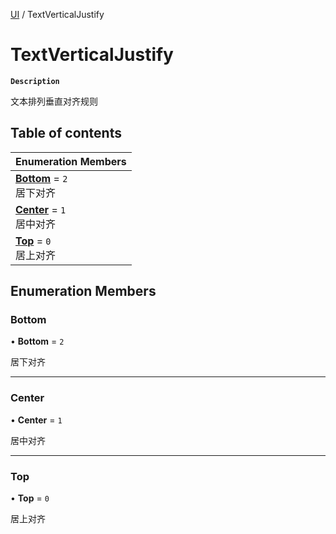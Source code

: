 [UI](../modules/UI.UI.md) / TextVerticalJustify

# TextVerticalJustify <Badge type="tip" text="Enumeration" />

**`Description`**

文本排列垂直对齐规则

## Table of contents

| Enumeration Members |
| :-----|
| **[Bottom](UI.TextVerticalJustify.md#bottom)** = ``2`` <br> 居下对齐|
| **[Center](UI.TextVerticalJustify.md#center)** = ``1`` <br> 居中对齐|
| **[Top](UI.TextVerticalJustify.md#top)** = ``0`` <br> 居上对齐|

## Enumeration Members

### Bottom

• **Bottom** = ``2``

居下对齐

___

### Center

• **Center** = ``1``

居中对齐

___

### Top

• **Top** = ``0``

居上对齐
